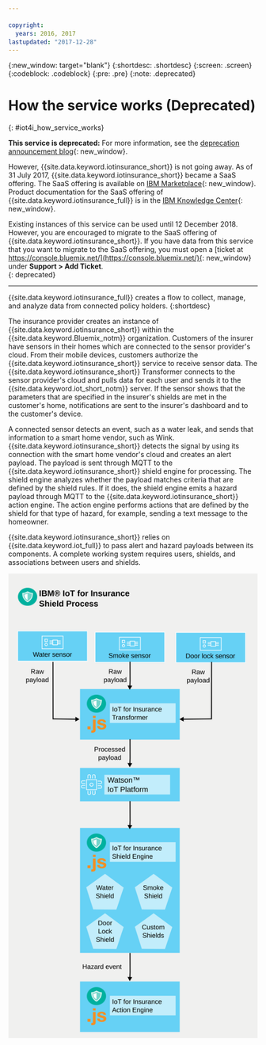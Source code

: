 ```yaml
---

copyright:
  years: 2016, 2017
lastupdated: "2017-12-28"
---
```


<!-- Common attributes used in the template are defined as follows: -->
{:new_window: target="blank"}
{:shortdesc: .shortdesc}
{:screen: .screen}
{:codeblock: .codeblock}
{:pre: .pre}
{:note: .deprecated}

# How the service works (Deprecated)
{: #iot4i_how_service_works}

**This service is deprecated:** For more information, see the [deprecation announcement blog](https://www.ibm.com/blogs/bluemix/2017/11/iot-for-insurance-on-bluemix-migrated-to-saas-offering/){: new_window}.

However, {{site.data.keyword.iotinsurance_short}} is not going away. As of 31 July 2017, {{site.data.keyword.iotinsurance_short}} became a SaaS offering. The SaaS offering is available on [IBM Marketplace](https://www.ibm.com/us-en/marketplace/ibm-iot-for-insurance){: new_window}. Product documentation for the SaaS offering of {{site.data.keyword.iotinsurance_full}} is in the [IBM Knowledge Center](https://www.ibm.com/support/knowledgecenter/SSQNYQ/iot-insurance/kc_welcome.html){: new_window}.

Existing instances of this service can be used until 12 December 2018. However, you are encouraged to migrate to the SaaS offering of {{site.data.keyword.iotinsurance_short}}. If you have data from this service that you want to migrate to the SaaS offering, you must open a [ticket at https://console.bluemix.net/](https://console.bluemix.net/){: new_window} under **Support > Add Ticket**.  
{: deprecated}

---


{{site.data.keyword.iotinsurance_full}} creates a flow to collect, manage, and analyze data from connected policy holders.
{:shortdesc}


The insurance provider creates an instance of {{site.data.keyword.iotinsurance_short}} within the {{site.data.keyword.Bluemix_notm}} organization. Customers of the insurer have sensors in their homes which are connected to the sensor provider's cloud. From their mobile devices, customers authorize the {{site.data.keyword.iotinsurance_short}} service to receive sensor data. The {{site.data.keyword.iotinsurance_short}} Transformer connects to the sensor provider's cloud and pulls data for each user and sends it to the {{site.data.keyword.iot_short_notm}} server. If the sensor shows that the parameters that are specified in the insurer's shields are met in the customer's home, notifications are sent to the insurer's dashboard and to the customer's device.

A connected sensor detects an event, such as a water leak, and sends that information to a smart home vendor, such as Wink.  {{site.data.keyword.iotinsurance_short}} detects the signal by using its connection with the smart home vendor's cloud and creates an alert payload. The payload is sent through MQTT to the {{site.data.keyword.iotinsurance_short}} shield engine for processing. The shield engine analyzes whether the payload matches criteria that are defined by the shield rules. If it does, the shield engine emits a hazard payload through MQTT to the {{site.data.keyword.iotinsurance_short}} action engine. The action engine performs actions that are defined by the shield for that type of hazard, for example, sending a text message to the homeowner.

{{site.data.keyword.iotinsurance_short}} relies on {{site.data.keyword.iot_full}} to pass alert and hazard payloads between its components. A complete working system requires users, shields, and associations between users and shields.

![{{site.data.keyword.iotinsurance_short}} Process. This diagram is described in the main body of the topic.](images/IoT4I_process.svg "{{site.data.keyword.iotinsurance_short}} process")
